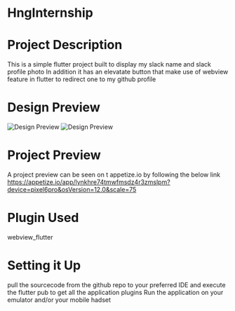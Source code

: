 # HngInternship
# Project Description
This is a simple flutter project built to display my slack name and slack profile photo
In addition it has an elevatate button that make use of webview feature in flutter to redirect one to my github profile
# Design Preview
![Design Preview](https://github.com/sam-kym/HngInternship/blob/main/screenshots/Main%20screen%20.png)
![Design Preview](https://github.com/sam-kym/HngInternship/blob/main/screenshots/Github%20screen%20view.png)

# Project Preview
A project preview can be seen on t appetize.io by following the below link
https://appetize.io/app/lynkhre74tmwfmsdz4r3zmslpm?device=pixel6pro&osVersion=12.0&scale=75
# Plugin Used
webview_flutter

# Setting it Up
pull the sourcecode from the github repo to your preferred IDE and execute the flutter pub to get all the application plugins
Run the application on your emulator and/or your mobile hadset 
# 

